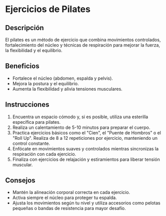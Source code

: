 # Ejercicios de Pilates

## Descripción
El pilates es un método de ejercicio que combina movimientos controlados, fortalecimiento del núcleo y técnicas de respiración para mejorar la fuerza, la flexibilidad y el equilibrio.

## Beneficios
- Fortalece el núcleo (abdomen, espalda y pelvis).
- Mejora la postura y el equilibrio.
- Aumenta la flexibilidad y alivia tensiones musculares.

## Instrucciones
1. Encuentra un espacio cómodo y, si es posible, utiliza una esterilla específica para pilates.
2. Realiza un calentamiento de 5-10 minutos para preparar el cuerpo.
3. Practica ejercicios básicos como el "Cien", el "Puente de Hombros" o el "Roll Up". Realiza de 8 a 12 repeticiones por ejercicio, manteniendo un control constante.
4. Enfócate en movimientos suaves y controlados mientras sincronizas la respiración con cada ejercicio.
5. Finaliza con ejercicios de relajación y estiramientos para liberar tensión muscular.

## Consejos
- Mantén la alineación corporal correcta en cada ejercicio.
- Activa siempre el núcleo para proteger tu espalda.
- Ajusta los movimientos según tu nivel y utiliza accesorios como pelotas pequeñas o bandas de resistencia para mayor desafío.